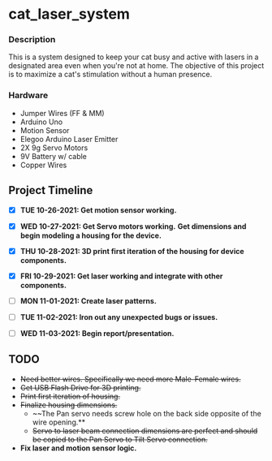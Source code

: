 # cat_laser_system

### Description
This is a system designed to keep your cat busy and active with lasers in a designated area even when you're not at home. 
The objective of this project is to maximize a cat's stimulation without a human presence. 

### Hardware 
* Jumper Wires (FF & MM)
* Arduino Uno
* Motion Sensor 
* Elegoo Arduino Laser Emitter 
* 2X 9g Servo Motors 
* 9V Battery w/ cable
* Copper Wires 

## Project Timeline 

- [X]  **TUE 10-26-2021: Get motion sensor working.**
- [X]  **WED 10-27-2021: Get Servo motors working.**
                  **Get dimensions and begin modeling a housing for the device.**
- [X]  **THU 10-28-2021: 3D print first iteration of the housing for device components.** 
- [X]  **FRI 10-29-2021: Get laser working and integrate with other components.** 

- [ ]  **MON 11-01-2021: Create laser patterns.** 
- [ ]  **TUE 11-02-2021: Iron out any unexpected bugs or issues.**
- [ ]  **WED 11-03-2021: Begin report/presentation.** 

## TODO

* ~~Need better wires. Specifically we need more Male-Female wires.~~
* ~~Get USB Flash Drive for 3D printing.~~
* ~~Print first iteration of housing.~~ 
* ~~Finalize housing dimensions.~~ 
	* ~~The Pan servo needs screw hole on the back side opposite of the wire opening.**
	* ~~Servo to laser beam connection dimensions are perfect and should be copied to the Pan Servo to Tilt Servo connection.~~ 
* **Fix laser and motion sensor logic.** 

